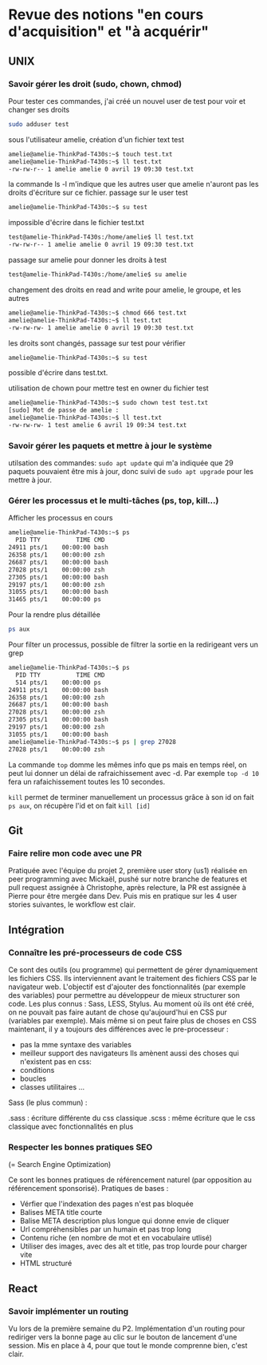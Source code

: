 # Revue des notions "en cours d'acquisition" et "à acquérir"

## UNIX

### Savoir gérer les droit (sudo, chown, chmod)

Pour tester ces commandes, j'ai créé un nouvel user de test pour voir et changer ses droits 
```bash 
sudo adduser test
```
sous l'utilisateur amelie, création d'un fichier text test
```bash
amelie@amelie-ThinkPad-T430s:~$ touch test.txt
amelie@amelie-ThinkPad-T430s:~$ ll test.txt
-rw-rw-r-- 1 amelie amelie 0 avril 19 09:30 test.txt
```
la commande ls -l m'indique que les autres user que amelie n'auront pas les droits d'écriture sur ce fichier.
passage sur le user test
```bash
amelie@amelie-ThinkPad-T430s:~$ su test
```
impossible d'écrire dans le fichier test.txt
```bash
test@amelie-ThinkPad-T430s:/home/amelie$ ll test.txt
-rw-rw-r-- 1 amelie amelie 0 avril 19 09:30 test.txt
```
passage sur amelie pour donner les droits à test
```bash
test@amelie-ThinkPad-T430s:/home/amelie$ su amelie
```
changement des droits en read and write pour amelie, le groupe, et les autres
```bash
amelie@amelie-ThinkPad-T430s:~$ chmod 666 test.txt
amelie@amelie-ThinkPad-T430s:~$ ll test.txt
-rw-rw-rw- 1 amelie amelie 0 avril 19 09:30 test.txt
```
les droits sont changés, passage sur test pour vérifier
```bash
amelie@amelie-ThinkPad-T430s:~$ su test
```
possible d'écrire dans test.txt.

utilisation de chown pour mettre test en owner du fichier test
```bash
amelie@amelie-ThinkPad-T430s:~$ sudo chown test test.txt
[sudo] Mot de passe de amelie : 
amelie@amelie-ThinkPad-T430s:~$ ll test.txt
-rw-rw-rw- 1 test amelie 6 avril 19 09:34 test.txt
```

### Savoir gérer les paquets et mettre à jour le système

utilsation des commandes: 
```sudo apt update```
qui m'a indiquée que 29 paquets pouvaient être mis à jour, donc suivi de 
```sudo apt upgrade```
pour les mettre à jour.

### Gérer les processus et le multi-tâches  (ps, top, kill...)

Afficher les processus en cours
```bash
amelie@amelie-ThinkPad-T430s:~$ ps
  PID TTY          TIME CMD
24911 pts/1    00:00:00 bash
26358 pts/1    00:00:00 zsh
26687 pts/1    00:00:00 bash
27028 pts/1    00:00:00 zsh
27305 pts/1    00:00:00 bash
29197 pts/1    00:00:00 zsh
31055 pts/1    00:00:00 bash
31465 pts/1    00:00:00 ps
```
Pour la rendre plus détaillée
```bash
ps aux
```
Pour filter un processus, possible de filtrer la sortie en la redirigeant vers un grep 
```bash
amelie@amelie-ThinkPad-T430s:~$ ps
  PID TTY          TIME CMD
  514 pts/1    00:00:00 ps
24911 pts/1    00:00:00 bash
26358 pts/1    00:00:00 zsh
26687 pts/1    00:00:00 bash
27028 pts/1    00:00:00 zsh
27305 pts/1    00:00:00 bash
29197 pts/1    00:00:00 zsh
31055 pts/1    00:00:00 bash
amelie@amelie-ThinkPad-T430s:~$ ps | grep 27028
27028 pts/1    00:00:00 zsh
```

La commande ```top``` domme les mêmes info que ps mais en temps réel, on peut lui donner un délai de rafraichissement avec -d. Par exemple ```top -d 10``` fera un rafaichissement toutes les 10 secondes.

```kill``` permet de terminer manuellement un processus grâce à son id
on fait ```ps aux```, on récupère l'id et on fait ```kill [id]```


## Git

### Faire relire mon code avec une PR

Pratiquée avec l'équipe du projet 2, première user story (us1) réalisée en peer programming avec Mickaël, pushé sur notre branche de features et pull request assignée à Christophe, après relecture, la PR est assignée à Pierre pour être mergée dans Dev.
Puis mis en pratique sur les 4 user stories suivantes, le workflow est clair.


## Intégration

### Connaître les pré-processeurs de code CSS

Ce sont des outils (ou programme) qui permettent de gérer dynamiquement les fichiers CSS. Ils interviennent avant le traitement des fichiers CSS par le navigateur web. L'objectif est d'ajouter des fonctionnalités (par exemple des variables) pour permettre au développeur de mieux structurer son code.
Les plus connus : Sass, LESS, Stylus.
Au moment où ils ont été créé, on ne pouvait pas faire autant de chose qu'aujourd'hui en CSS pur (variables par exemple).
Mais même si on peut faire plus de choses en CSS maintenant, il y a toujours des différences avec le pre-processeur : 
- pas la mme syntaxe des variables
- meilleur support des navigateurs
Ils amènent aussi des choses qui n'existent pas en css:
- conditions
- boucles
- classes utilitaires
...

Sass (le plus commun) :

.sass : écriture différente du css classique
.scss : même écriture que le css classique avec fonctionnalités en plus


### Respecter les bonnes pratiques SEO

(= Search Engine Optimization)

Ce sont les bonnes pratiques de référencement naturel (par opposition au référencement sponsorisé).
Pratiques de bases : 
- Vérfier que l'indexation des pages n'est pas bloquée
- Balises META title courte
- Balise META description plus longue qui donne envie de cliquer
- Url compréhensibles par un humain et pas trop long
- Contenu riche (en nombre de mot et en vocabulaire utlisé)
- Utiliser des images, avec des alt et title, pas trop lourde pour charger vite
- HTML structuré

## React

### Savoir implémenter un routing

Vu lors de la première semaine du P2. Implémentation d'un routing pour rediriger vers la bonne page au clic sur le bouton de lancement d'une session. Mis en place à 4, pour que tout le monde comprenne bien, c'est clair. 

